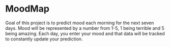 # MoodMap
Goal of this project is to predict mood each morning for the next seven days. Mood will be represented by a number from 1-5, 1 being terrible and 5 being amazing. Each day, you enter your mood and that data will be tracked to constantly update your prediction. 